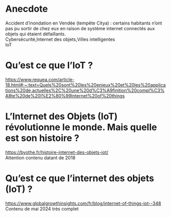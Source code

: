 # Anecdote 	
Accident d’inondation en Vendée (tempête Citya) : certains habitants n’ont pas pu sortir de chez eux en raison de système internet connectés aux objets qui étaient défaillants.  	
Cybersécurité,Internet des objets,Villes intelligentes  
IoT  

# Qu’est ce que l’IoT ?
https://www.requea.com/article-18.html#:~:text=Quels%20sont%20les%20enjeux%20et%20les%20applications%20de,actuelles%2C%20une%20d%C3%A9finition%20compl%C3%A8te%20de%20l%E2%80%99Internet%20of%20things  

# L’Internet des Objets (IoT) révolutionne le monde. Mais quelle est son histoire ?	
https://byothe.fr/histoire-internet-des-objets-iot/  
Attention contenu datant de 2018  

# Qu’est ce que l’internet des objets (IoT) ?		
https://www.globalgrowthinsights.com/fr/blog/internet-of-things-iot--348  
Contenu de mai 2024 très complet  
